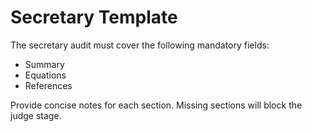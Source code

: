 # Secretary Template

The secretary audit must cover the following mandatory fields:

- Summary
- Equations
- References

Provide concise notes for each section. Missing sections will block the judge stage.
